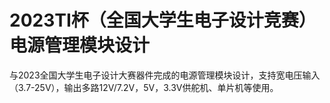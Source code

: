 # 2023TI杯（全国大学生电子设计竞赛）电源管理模块设计

与2023全国大学生电子设计大赛器件完成的电源管理模块设计，支持宽电压输入（3.7-25V），输出多路12V/7.2V，5V，3.3V供舵机、单片机等使用。


